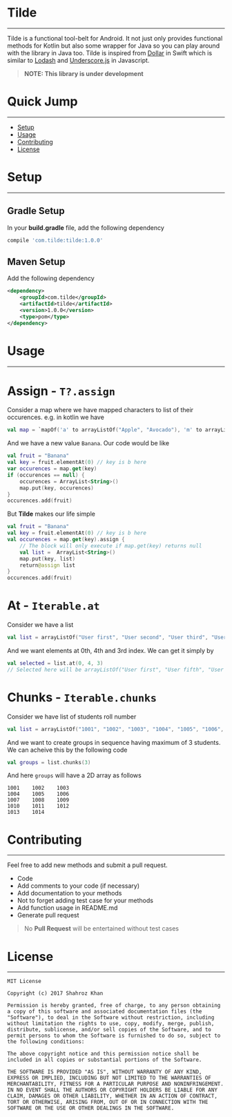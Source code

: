# Tilde
----
Tilde is a functional tool-belt for Android. It not just only provides functional methods for Kotlin but also some wrapper for Java so you can play around with the library in Java too.
Tilde is inspired from [Dollar][dollar] in Swift which is similar to [Lodash][lodash] and [Underscore.js][underscore-js] in Javascript.

> **NOTE: This library is under development**
# Quick Jump
---
  - [Setup](#setup)
  - [Usage](#usage)
  - [Contributing](#contributing)
  - [License](#license)

# Setup
---
## Gradle Setup
In your **build.gradle** file, add the following dependency
```groovy 
compile 'com.tilde:tilde:1.0.0'
```
## Maven Setup
Add the following dependency
```xml
<dependency>
    <groupId>com.tilde</groupId>
    <artifactId>tilde</artifactId>
    <version>1.0.0</version>
    <type>pom</type>
</dependency>
```

# Usage
----
# Assign - `T?.assign`
Consider a map where we have mapped characters to list of their occurences. e.g. in kotlin we have 
```kotlin
val map = `mapOf('a' to arrayListOf("Apple", "Avocado"), 'm' to arrayListOf("Mango"), 't' to arrayListOf("Tomato"))`
```
And we have a new value `Banana`. Our code would be like
```kotlin
val fruit = "Banana"
val key = fruit.elementAt(0) // key is b here
var occurences = map.get(key)
if (occurences == null) {
    occurences = ArrayList<String>()
    map.put(key, occurences)
}
occurences.add(fruit)
```
But **Tilde** makes our life simple
```kotlin
val fruit = "Banana"
val key = fruit.elementAt(0) // key is b here
val occurences = map.get(key).assign {
    // The block will only execute if map.get(key) returns null
    val list =  ArrayList<String>()
    map.put(key, list)
    return@assign list
}
occurences.add(fruit)
```
# At - `Iterable.at`
Consider we have a list 
```kotlin
val list = arrayListOf("User first", "User second", "User third", "User fourth", "User fifth")
```
And we want elements at 0th, 4th and 3rd index. We can get it simply by 
```kotlin
val selected = list.at(0, 4, 3)
// Selected here will be arrayListOf("User first", "User fifth", "User fourth")
```
# Chunks - `Iterable.chunks`
Consider we have list of students roll number
```kotlin
val list = arrayListOf("1001", "1002", "1003", "1004", "1005", "1006", "1007", "1008", "1009", "1010", "1011", "1012", "1013", "1014")
```
And we want to create groups in sequence having maximum of 3 students. We can acheive this by the following code
```kotlin
val groups = list.chunks(3)
```
And here `groups` will have a 2D array as follows
```
1001    1002    1003
1004    1005    1006
1007    1008    1009
1010    1011    1012
1013    1014
```


# Contributing
----
Feel free to add new methods and submit a pull request. 
 - Code
 - Add comments to your code (if necessary)
 - Add documentation to your methods
 - Not to forget adding test case for your methods
 - Add function usage in README.md
 - Generate pull request
> No **Pull Request** will be entertained without test cases

# License
----

    MIT License
    
    Copyright (c) 2017 Shahroz Khan
    
    Permission is hereby granted, free of charge, to any person obtaining a copy of this software and associated documentation files (the "Software"), to deal in the Software without restriction, including without limitation the rights to use, copy, modify, merge, publish, distribute, sublicense, and/or sell copies of the Software, and to permit persons to whom the Software is furnished to do so, subject to the following conditions:
    
    The above copyright notice and this permission notice shall be included in all copies or substantial portions of the Software.

    THE SOFTWARE IS PROVIDED "AS IS", WITHOUT WARRANTY OF ANY KIND, EXPRESS OR IMPLIED, INCLUDING BUT NOT LIMITED TO THE WARRANTIES OF MERCHANTABILITY, FITNESS FOR A PARTICULAR PURPOSE AND NONINFRINGEMENT. IN NO EVENT SHALL THE AUTHORS OR COPYRIGHT HOLDERS BE LIABLE FOR ANY CLAIM, DAMAGES OR OTHER LIABILITY, WHETHER IN AN ACTION OF CONTRACT, TORT OR OTHERWISE, ARISING FROM, OUT OF OR IN CONNECTION WITH THE SOFTWARE OR THE USE OR OTHER DEALINGS IN THE SOFTWARE.


[dollar]: <https://github.com/ankurp/Dollar>
[lodash]: <https://lodash.com/>
[underscore-js]: <http://underscorejs.org/>
